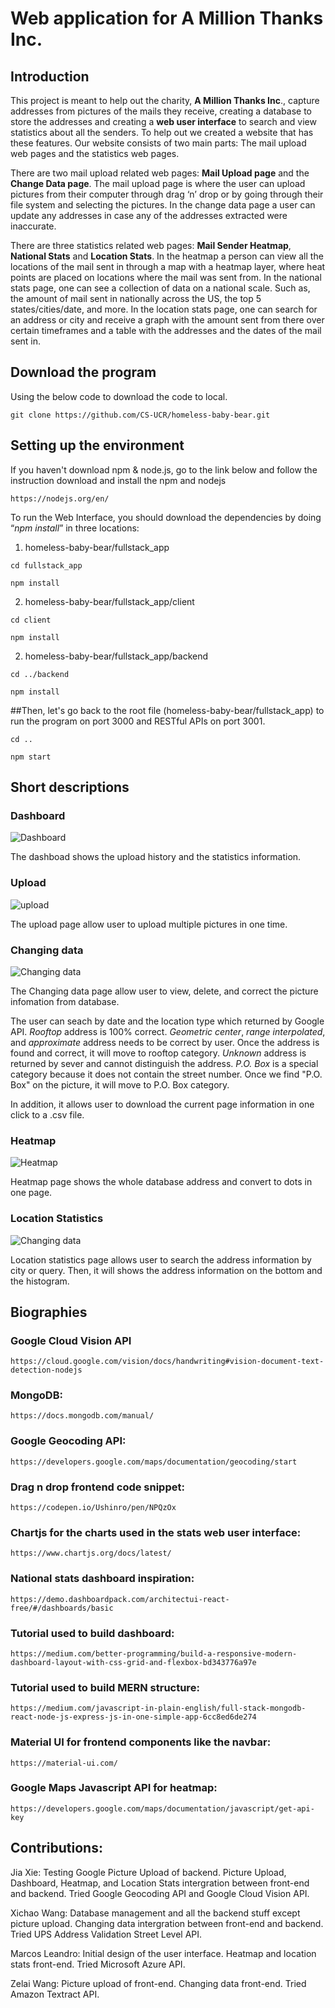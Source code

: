 # Web application for A Million Thanks Inc.

## Introduction
This project is meant to help out the charity, **A Million Thanks Inc**., capture addresses from pictures of the mails they receive, creating a database to store the addresses and creating a **web user interface** to search and view statistics about all the senders. To help out we created a website that has these features. Our website consists of two main parts: The mail upload web pages and the statistics web pages. 

There are two mail upload related web pages: **Mail Upload page** and the **Change Data page**. The mail upload page is where the user can upload pictures from their computer through drag ‘n’ drop or by going through their file system and selecting the pictures. In the change data page a user can update any addresses in case any of the addresses extracted were inaccurate.

There are three statistics related web pages: **Mail Sender Heatmap**, **National Stats** and **Location Stats**. In the heatmap a person can view all the locations of the mail sent in through a map with a heatmap layer, where heat points are placed on locations where the mail was sent from. In the national stats page, one can see a collection of data on a national scale. Such as, the amount of mail sent in nationally across the US, the top 5 states/cities/date, and more. In the location stats page, one can search for an address or city and receive a graph with the amount sent from there over certain timeframes and a table with the addresses and the dates of the mail sent in.

## Download the program
Using the below code to download the code to local.
```
git clone https://github.com/CS-UCR/homeless-baby-bear.git
```

## Setting up the environment
If you haven't download npm & node.js, go to the link below and follow the instruction download and install the npm and nodejs 
```
https://nodejs.org/en/
```
To run the Web Interface, you should download the dependencies by doing “*npm install*” in three locations:

1. homeless-baby-bear/fullstack_app
```
cd fullstack_app
```
```
npm install
```
2. homeless-baby-bear/fullstack_app/client
```
cd client
```
```
npm install
```
2. homeless-baby-bear/fullstack_app/backend
```
cd ../backend
```
```
npm install
```

##Then, let's go back to the root file (homeless-baby-bear/fullstack_app) to run the program on port 3000 and RESTful APIs on port 3001.

```
cd ..
```
```
npm start
```
## Short descriptions
### Dashboard
![Dashboard](https://raw.githubusercontent.com/CS-UCR/homeless-baby-bear/master/fullstack_app/github_pics/292831576301172_.pic_hd.jpg?token=AKNKPWFGNRBF35TJPHGCKHK57WY2E)

The dashboad shows the upload history and the statistics information.

### Upload
![upload](https://raw.githubusercontent.com/CS-UCR/homeless-baby-bear/master/fullstack_app/github_pics/292861576301178_.pic_hd.jpg?token=AKNKPWCXQKEELRLSGFPLQGS57WZA2)

The upload page allow user to upload multiple pictures in one time.

### Changing data
![Changing data](https://raw.githubusercontent.com/CS-UCR/homeless-baby-bear/master/fullstack_app/github_pics/292821576301171_.pic_hd.jpg?token=AKNKPWBNW3FXDKEU37PPAIS57W4TY)

The Changing data page allow user to view, delete, and correct the picture infomation from database.

The user can seach by date and the location type which returned by Google API. *Rooftop* address is 100% correct. *Geometric center*, *range interpolated*, and *approximate* address needs to be correct by user. Once the address is found and correct, it will move to rooftop category. *Unknown* address is returned by sever and cannot distinguish the address. *P.O. Box* is a special category because it does not contain the street number. Once we find "P.O. Box" on the picture, it will move to P.O. Box category.

In addition, it allows user to download the current page information in one click to a .csv file.

### Heatmap
![Heatmap](https://github.com/CS-UCR/homeless-baby-bear/blob/master/fullstack_app/github_pics/292841576301176_.pic_hd.jpg?raw=true)

Heatmap page shows the whole database address and convert to dots in one page.

### Location Statistics
![Changing data](https://raw.githubusercontent.com/CS-UCR/homeless-baby-bear/master/fullstack_app/github_pics/292851576301177_.pic_hd.jpg?token=AKNKPWFVXTQZ7P37LELKOIK57WZAM)

Location statistics page allows user to search the address information by city or query. Then, it will shows the address information on the bottom and the histogram.

## Biographies
### Google Cloud Vision API 
```
https://cloud.google.com/vision/docs/handwriting#vision-document-text-detection-nodejs
```
### MongoDB:
```
https://docs.mongodb.com/manual/
```
### Google Geocoding API: 
```
https://developers.google.com/maps/documentation/geocoding/start
```
### Drag n drop frontend code snippet:
```
https://codepen.io/Ushinro/pen/NPQzOx
```
### Chartjs for the charts used in the stats web user interface:
```
https://www.chartjs.org/docs/latest/
```
### National stats dashboard inspiration:
```
https://demo.dashboardpack.com/architectui-react-free/#/dashboards/basic
```
### Tutorial used to build dashboard:
```
https://medium.com/better-programming/build-a-responsive-modern-dashboard-layout-with-css-grid-and-flexbox-bd343776a97e
```
### Tutorial used to build MERN structure:
```
https://medium.com/javascript-in-plain-english/full-stack-mongodb-react-node-js-express-js-in-one-simple-app-6cc8ed6de274
```
### Material UI for frontend components like the navbar:
```
https://material-ui.com/
```
### Google Maps Javascript API for heatmap:
```
https://developers.google.com/maps/documentation/javascript/get-api-key
```
## Contributions:

Jia Xie: Testing Google Picture Upload of backend. Picture Upload, Dashboard, Heatmap, and Location Stats intergration between front-end and backend. Tried Google Geocoding API and Google Cloud Vision API.

Xichao Wang: Database management and all the backend stuff except picture upload. Changing data intergration between front-end and backend. Tried UPS Address Validation Street Level API.

Marcos Leandro: Initial design of the user interface. Heatmap and location stats front-end. Tried Microsoft Azure API.

Zelai Wang: Picture upload of front-end. Changing data front-end. Tried Amazon Textract API.
